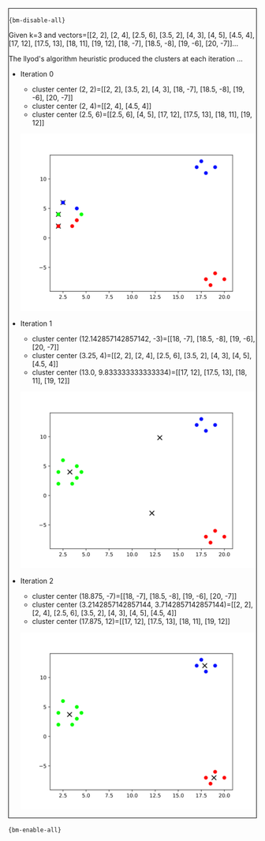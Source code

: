 <div style="border:1px solid black;">

`{bm-disable-all}`

Given k=3 and vectors=[[2, 2], [2, 4], [2.5, 6], [3.5, 2], [4, 3], [4, 5], [4.5, 4], [17, 12], [17.5, 13], [18, 11], [19, 12], [18, -7], [18.5, -8], [19, -6], [20, -7]]...

The llyod's algorithm heuristic produced the clusters at each iteration ...

 * Iteration 0

    * cluster center (2, 2)=[[2, 2], [3.5, 2], [4, 3], [18, -7], [18.5, -8], [19, -6], [20, -7]]
    * cluster center (2, 4)=[[2, 4], [4.5, 4]]
    * cluster center (2.5, 6)=[[2.5, 6], [4, 5], [17, 12], [17.5, 13], [18, 11], [19, 12]]

   ![k-centers 2D plot](ch8_722c596c7a5f2cad02f1f095ebc56d59_plot0.svg)

 * Iteration 1

    * cluster center (12.142857142857142, -3)=[[18, -7], [18.5, -8], [19, -6], [20, -7]]
    * cluster center (3.25, 4)=[[2, 2], [2, 4], [2.5, 6], [3.5, 2], [4, 3], [4, 5], [4.5, 4]]
    * cluster center (13.0, 9.833333333333334)=[[17, 12], [17.5, 13], [18, 11], [19, 12]]

   ![k-centers 2D plot](ch8_722c596c7a5f2cad02f1f095ebc56d59_plot1.svg)

 * Iteration 2

    * cluster center (18.875, -7)=[[18, -7], [18.5, -8], [19, -6], [20, -7]]
    * cluster center (3.2142857142857144, 3.7142857142857144)=[[2, 2], [2, 4], [2.5, 6], [3.5, 2], [4, 3], [4, 5], [4.5, 4]]
    * cluster center (17.875, 12)=[[17, 12], [17.5, 13], [18, 11], [19, 12]]

   ![k-centers 2D plot](ch8_722c596c7a5f2cad02f1f095ebc56d59_plot2.svg)

</div>

`{bm-enable-all}`

